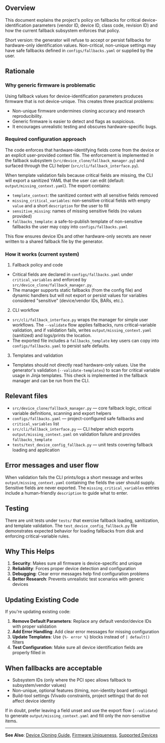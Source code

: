 
## Overview

This document explains the project's policy on fallbacks for critical device-identification parameters (vendor ID, device ID, class code, revision ID) and how the current fallback subsystem enforces that policy.

Short version: the generator will refuse to accept or persist fallbacks for hardware-only identification values. Non-critical, non-unique settings may have safe fallbacks defined in `configs/fallbacks.yaml` or supplied by the user.

## Rationale

### Why generic firmware is problematic

Using fallback values for device-identification parameters produces firmware that is not device-unique. This creates three practical problems:

- Non-unique firmware undermines cloning accuracy and research reproducibility.
- Generic firmware is easier to detect and flags as suspicious.
- It encourages unrealistic testing and obscures hardware-specific bugs.

### Required configuration approach

The code enforces that hardware-identifying fields come from the device or an explicit user-provided context file. The enforcement is implemented in the fallback subsystem (`src/device_clone/fallback_manager.py`) and surfaced through the CLI helper (`src/cli/fallback_interface.py`).

When template validation fails because critical fields are missing, the CLI will export a sanitized YAML that the user can edit (default: `output/missing_context.yaml`). The export contains:

- `template_context`: the sanitized context with all sensitive fields removed
- `missing_critical_variables`: non-sensitive critical fields with empty `value` and a short `description` for the user to fill
- `sensitive_missing`: names of missing sensitive fields (no values provided)
- `fallbacks_template`: a safe-to-publish template of non-sensitive fallbacks the user may copy into `configs/fallbacks.yaml`

This flow ensures device IDs and other hardware-only secrets are never written to a shared fallback file by the generator.

### How it works (current system)

1) Fallback policy and code

 - Critical fields are declared in `configs/fallbacks.yaml` under `critical_variables` and enforced by `src/device_clone/fallback_manager.py`.
 - The manager supports static fallbacks (from the config file) and dynamic handlers but will not export or persist values for variables considered "sensitive" (device/vendor IDs, BARs, etc.).

2) CLI workflow

 - `src/cli/fallback_interface.py` wraps the manager for simple user workflows. The `--validate` flow applies fallbacks, runs critical-variable validation, and if validation fails, writes `output/missing_context.yaml` (sanitized) and logs/prints the location.
 - The exported file includes a `fallbacks_template` key users can copy into `configs/fallbacks.yaml` to persist safe defaults.

3) Templates and validation

 - Templates should not directly read hardware-only values. Use the generator's validation (`--validate-templates`) to scan for critical variable usage in Jinja templates. This check is implemented in the fallback manager and can be run from the CLI.

## Relevant files

- `src/device_clone/fallback_manager.py` — core fallback logic, critical variable definitions, scanning and export helpers
- `configs/fallbacks.yaml` — project-configured safe fallbacks and `critical_variables` list
- `src/cli/fallback_interface.py` — CLI helper which exports `output/missing_context.yaml` on validation failure and provides `fallbacks_template`
- `tests/test_device_config_fallback.py` — unit tests covering fallback loading and application

## Error messages and user flow

When validation fails the CLI prints/logs a short message and writes `output/missing_context.yaml` containing the fields the user should supply. Sensitive fields are never exported. The `missing_critical_variables` entries include a human-friendly `description` to guide what to enter.

## Testing

There are unit tests under `tests/` that exercise fallback loading, sanitization, and template validation. The `test_device_config_fallback.py` file demonstrates expected behavior for loading fallbacks from disk and enforcing critical-variable rules.

## Why This Helps

1. **Security**: Makes sure all firmware is device-specific and unique
2. **Reliability**: Forces proper device detection and configuration
3. **Debugging**: Clear error messages help find configuration problems
4. **Better Research**: Prevents unrealistic test scenarios with generic devices

## Updating Existing Code

If you're updating existing code:

1. **Remove Default Parameters**: Replace any default vendor/device IDs with proper validation
2. **Add Error Handling**: Add clear error messages for missing configuration
3. **Update Templates**: Use `{%- error %}` blocks instead of `| default()` filters
4. **Test Configuration**: Make sure all device identification fields are properly filled in

## When fallbacks are acceptable

- Subsystem IDs (only where the PCI spec allows fallback to subsystem/vendor values)
- Non-unique, optional features (timing, non-identity board settings)
- Build-tool settings (Vivado constraints, project settings) that do not affect device identity

If in doubt, prefer leaving a field unset and use the export flow (`--validate`) to generate `output/missing_context.yaml` and fill only the non-sensitive items.

---

**See Also**: [Device Cloning Guide](device-cloning.md), [Firmware Uniqueness](firmware-uniqueness.md), [Supported Devices](supported-devices.md)
